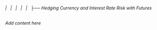 ###### |   |   |   |   |   ├── Hedging Currency and Interest Rate Risk with Futures

*Add content here*